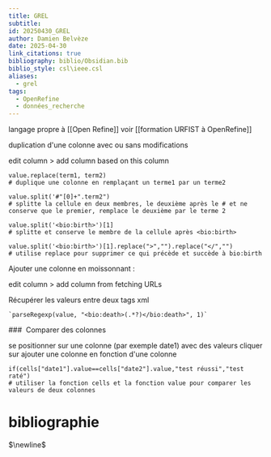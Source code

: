```yaml
---
title: GREL
subtitle: 
id: 20250430_GREL
author: Damien Belvèze
date: 2025-04-30
link_citations: true
bibliography: biblio/Obsidian.bib
biblio_style: csl\ieee.csl
aliases:
  - grel
tags:
  - OpenRefine
  - données_recherche
---
```

langage propre à [[Open Refine]]
voir [[formation URFIST à OpenRefine]]

duplication d'une colonne avec ou sans modifications

edit column > add column based on this column

```grel
value.replace(term1, term2)
# duplique une colonne en remplaçant un terme1 par un terme2
```

```grel
value.split('#"[0]+".term2")
# splitte la cellule en deux membres, le deuxième après le # et ne conserve que le premier, remplace le deuxième par le terme 2
```

```grel
value.split('<bio:birth>')[1]
# splitte et conserve le membre de la cellule après <bio:birth>
```

```
value.split('<bio:birth>')[1].replace(">","").replace("</","")
# utilise replace pour supprimer ce qui précède et succède à bio:birth
```

Ajouter une colonne en moissonnant : 

edit column > add column from fetching URLs

Récupérer les valeurs entre deux tags xml

```grel
`parseRegexp(value, "<bio:death>(.*?)</bio:death>", 1)`
```

###  Comparer des colonnes

se positionner sur une colonne (par exemple date1) avec des valeurs cliquer sur ajouter une colonne en fonction d'une colonne 

```grel
if(cells["date1"].value==cells["date2"].value,"test réussi","test raté")
# utiliser la fonction cells et la fonction value pour comparer les valeurs de deux colonnes
```


# bibliographie
$\newline$







